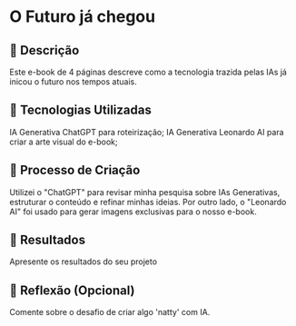 # O Futuro já chegou

## 📒 Descrição
Este e-book de 4 páginas descreve como a tecnologia trazida pelas IAs já inicou o futuro nos tempos atuais. 

## 🤖 Tecnologias Utilizadas
IA Generativa ChatGPT para roteirização;
IA Generativa Leonardo AI para criar a arte visual do e-book;

## 🧐 Processo de Criação
Utilizei o "ChatGPT" para revisar minha pesquisa sobre IAs Generativas, estruturar o conteúdo e refinar minhas ideias. Por outro lado, o "Leonardo AI" foi usado para gerar imagens exclusivas para o nosso e-book. 

## 🚀 Resultados
Apresente os resultados do seu projeto

## 💭 Reflexão (Opcional)
Comente sobre o desafio de criar algo 'natty' com IA.
